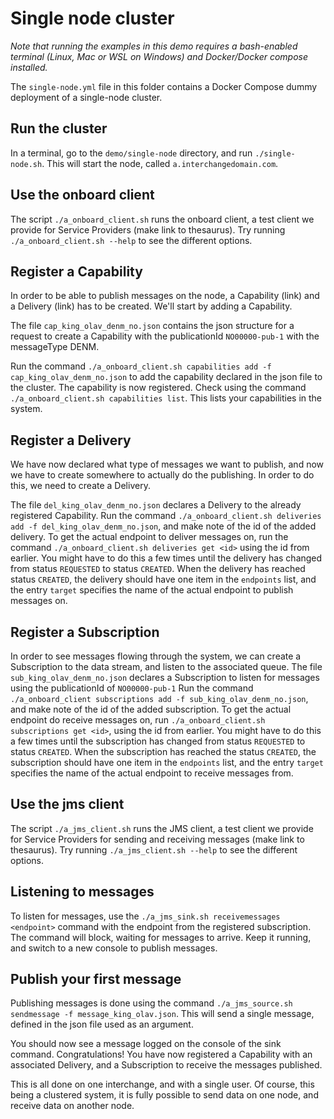 # Single node cluster

*Note that running the examples in this demo requires a bash-enabled terminal (Linux, Mac or WSL on Windows) and Docker/Docker compose installed.*

The `single-node.yml` file in this folder contains a Docker Compose dummy deployment of a single-node cluster.

## Run the cluster

In a terminal, go to the `demo/single-node` directory, and run `./single-node.sh`.
This will start the node, called `a.interchangedomain.com`.

## Use the onboard client
The script `./a_onboard_client.sh` runs the onboard client, a test client we provide for Service Providers (make link to thesaurus).
Try running `./a_onboard_client.sh --help` to see the different options.

## Register a Capability

In order to be able to publish messages on the node, a Capability (link) and a Delivery (link) has to be created.
We'll start by adding a Capability.

The file `cap_king_olav_denm_no.json` contains the json structure for a request to create a Capability with the publicationId `NO00000-pub-1` with the messageType DENM.

Run the command `./a_onboard_client.sh capabilities add -f cap_king_olav_denm_no.json` to add the capability declared in the json file to the cluster.
The capability is now registered. Check using the command `./a_onboard_client.sh capabilities list`. This lists your capabilities in the system.

## Register a Delivery

We have now declared what type of messages we want to publish, and now we have to create somewhere to actually do the publishing.
In order to do this, we need to create a Delivery.

The file `del_king_olav_denm_no.json` declares a Delivery to the already registered Capability. 
Run the command `./a_onboard_client.sh deliveries add -f del_king_olav_denm_no.json`, and make note of the id of the added delivery.
To get the actual endpoint to deliver messages on, run the command `./a_onboard_client.sh deliveries get <id>` using the id from earlier.
You might have to do this a few times until the delivery has changed from status `REQUESTED` to status `CREATED`.
When the delivery has reached status `CREATED`, the delivery should have one item in the `endpoints` list, and the entry `target` specifies the name
of the actual endpoint to publish messages on.

## Register a Subscription

In order to see messages flowing through the system, we can create a Subscription to the data stream, and listen to the associated queue.
The file `sub_king_olav_denm_no.json` declares a Subscription to listen for messages using the publicationId of `NO00000-pub-1`
Run the command `./a_onboard_client subscriptions add -f sub_king_olav_denm_no.json`, and make note of the id of the added subscription.
To get the actual endpoint do receive messages on, run `./a_onboard_client.sh subscriptions get <id>`, using the id from earlier.
You might have to do this a few times until the subscription has changed from status `REQUESTED` to status `CREATED`.
When the subscription has reached the status `CREATED`, the subscription should have one item in the `endpoints` list, and the entry `target` specifies the name
of the actual endpoint to receive messages from.

## Use the jms client
The script `./a_jms_client.sh` runs the JMS client, a test client we provide for Service Providers for sending and receiving messages (make link to thesaurus).
Try running `./a_jms_client.sh --help` to see the different options.

## Listening to messages

To listen for messages, use the `./a_jms_sink.sh receivemessages <endpoint>` command with the endpoint from the registered subscription. The command will 
block, waiting for messages to arrive. Keep it running, and switch to a new console to publish messages.

## Publish your first message

Publishing messages is done using the command `./a_jms_source.sh sendmessage -f message_king_olav.json`. This will send a single message, defined in the json file used
as an argument. 

You should now see a message logged on the console of the sink command. 
Congratulations! You have now registered a Capability with an associated Delivery, and a Subscription to receive the messages published.

This is all done on one interchange, and with a single user. Of course, this being a clustered system, it is fully possible to send data on one node, 
and receive data on another node.


